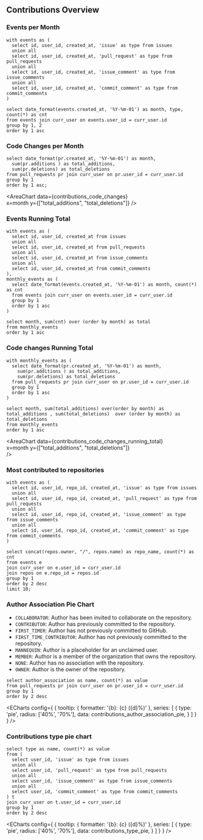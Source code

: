 

## Contributions Overview

### Events per Month

```contributions_per_month
with events as (
  select id, user_id, created_at, 'issue' as type from issues
  union all
  select id, user_id, created_at, 'pull_request' as type from pull_requests
  union all
  select id, user_id, created_at, 'issue_comment' as type from issue_comments
  union all
  select id, user_id, created_at, 'commit_comment' as type from commit_comments
)

select date_format(events.created_at, '%Y-%m-01') as month, type, count(*) as cnt
from events join curr_user on events.user_id = curr_user.id
group by 1, 2
order by 1 asc
```

<AreaChart 
    data={contributions_per_month}  
    x=month 
    y=cnt
    series=type
/>


### Code Changes per Month

```contributions_code_changes
select date_format(pr.created_at, '%Y-%m-01') as month,  
  sum(pr.additions ) as total_additions, 
  sum(pr.deletions) as total_deletions
from pull_requests pr join curr_user on pr.user_id = curr_user.id
group by 1
order by 1 asc;
```

<AreaChart 
    data={contributions_code_changes}  
    x=month 
    y={["total_additions", "total_deletions"]}
/>

### Events Running Total

```contributions_running_total
with events as (
  select id, user_id, created_at from issues
  union all
  select id, user_id, created_at from pull_requests
  union all
  select id, user_id, created_at from issue_comments
  union all
  select id, user_id, created_at from commit_comments
),
monthly_events as (
  select date_format(events.created_at, '%Y-%m-01') as month, count(*) as cnt
  from events join curr_user on events.user_id = curr_user.id
  group by 1
  order by 1 asc
)

select month, sum(cnt) over (order by month) as total
from monthly_events
order by 1 asc
```

<AreaChart 
    data={contributions_running_total}  
    x=month 
    y=total
/>

### Code changes Running Total

```contributions_code_changes_running_total
with monthly_events as (
  select date_format(pr.created_at, '%Y-%m-01') as month,  
    sum(pr.additions ) as total_additions, 
    sum(pr.deletions) as total_deletions
  from pull_requests pr join curr_user on pr.user_id = curr_user.id
  group by 1
  order by 1 asc
)

select month, sum(total_additions) over(order by month) as total_additions , sum(total_deletions)  over (order by month) as total_deletions
from monthly_events
order by 1 asc
```

<AreaChart 
    data={contributions_code_changes_running_total}  
    x=month 
    y={["total_additions", "total_deletions"]}  
/>


### Most contributed to repositories

```contributions_repos
with events as (
  select id, user_id, repo_id, created_at, 'issue' as type from issues
  union all
  select id, user_id, repo_id, created_at, 'pull_request' as type from pull_requests
  union all
  select id, user_id, repo_id, created_at, 'issue_comment' as type from issue_comments
  union all
  select id, user_id, repo_id, created_at, 'commit_comment' as type from commit_comments
)

select concat(repos.owner, "/", repos.name) as repo_name, count(*) as cnt
from events e
join curr_user on e.user_id = curr_user.id
join repos on e.repo_id = repos.id
group by 1
order by 2 desc
limit 10;
```

<BarChart 
    data={contributions_repos} 
    x=repo_name
    y=cnt
    swapXY=true
/>



### Author Association Pie Chart

* `COLLABORATOR`: Author has been invited to collaborate on the repository.
* `CONTRIBUTOR`: Author has previously committed to the repository.
* `FIRST_TIMER`: Author has not previously committed to GitHub.
* `FIRST_TIME_CONTRIBUTOR`: Author has not previously committed to the repository.
* `MANNEQUIN`: Author is a placeholder for an unclaimed user.
* `MEMBER`: Author is a member of the organization that owns the repository.
* `NONE`: Author has no association with the repository.
* `OWNER`: Author is the owner of the repository.

```contributions_author_association_pie
select author_association as name, count(*) as value  
from pull_requests pr join curr_user on pr.user_id = curr_user.id
group by 1
order by 2 desc
```

<ECharts config={
    {
        tooltip: {
            formatter: '{b}: {c} ({d}%)'
        },
        series: [
        {
          type: 'pie',
          radius: ['40%', '70%'],
          data: contributions_author_association_pie,
        }
      ]
      }
    }
/>

### Contributions type pie chart

```contributions_type_pie
select type as name, count(*) as value
from (
  select user_id, 'issue' as type from issues
  union all
  select user_id, 'pull_request' as type from pull_requests
  union all
  select user_id, 'issue_comment' as type from issue_comments
  union all
  select user_id, 'commit_comment' as type from commit_comments
) t
join curr_user on t.user_id = curr_user.id
group by 1
order by 2 desc
```

<ECharts config={
    {
        tooltip: {
            formatter: '{b}: {c} ({d}%)'
        },
        series: [
        {
          type: 'pie',
          radius: ['40%', '70%'],
          data: contributions_type_pie,
        }
      ]
      }
    }
/>